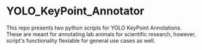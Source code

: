 # YOLO_KeyPoint_Annotator
This repo presents two python scripts for YOLO KeyPoint Annotations. These are meant for annotating lab animals for scientific research, however, script's functionality flexiable for general use cases as well.
